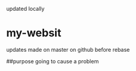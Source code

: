 updated locally

# my-websit

updates made on master on github before rebase

##purpose
going to cause a problem 


